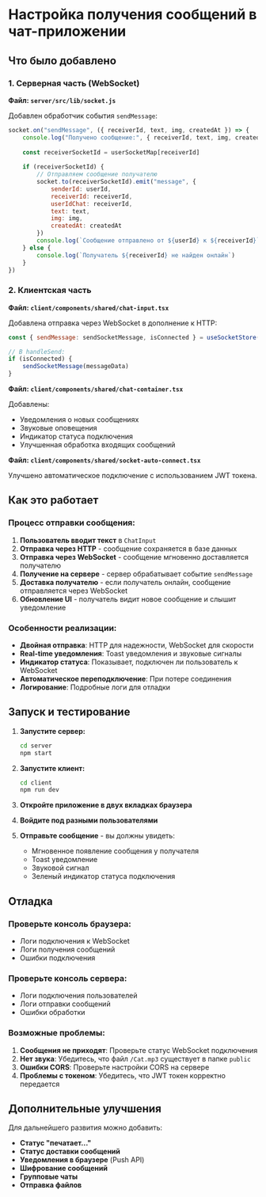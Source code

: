# Настройка получения сообщений в чат-приложении

## Что было добавлено

### 1. Серверная часть (WebSocket)

**Файл: `server/src/lib/socket.js`**

Добавлен обработчик события `sendMessage`:

```javascript
socket.on("sendMessage", ({ receiverId, text, img, createdAt }) => {
    console.log("Получено сообщение:", { receiverId, text, img, createdAt })
    
    const receiverSocketId = userSocketMap[receiverId]
    
    if (receiverSocketId) {
        // Отправляем сообщение получателю
        socket.to(receiverSocketId).emit("message", {
            senderId: userId,
            receiverId: receiverId,
            userIdChat: receiverId,
            text: text,
            img: img,
            createdAt: createdAt
        })
        console.log(`Сообщение отправлено от ${userId} к ${receiverId}`)
    } else {
        console.log(`Получатель ${receiverId} не найден онлайн`)
    }
})
```

### 2. Клиентская часть

**Файл: `client/components/shared/chat-input.tsx`**

Добавлена отправка через WebSocket в дополнение к HTTP:

```javascript
const { sendMessage: sendSocketMessage, isConnected } = useSocketStore()

// В handleSend:
if (isConnected) {
    sendSocketMessage(messageData)
}
```

**Файл: `client/components/shared/chat-container.tsx`**

Добавлены:
- Уведомления о новых сообщениях
- Звуковые оповещения
- Индикатор статуса подключения
- Улучшенная обработка входящих сообщений

**Файл: `client/components/shared/socket-auto-connect.tsx`**

Улучшено автоматическое подключение с использованием JWT токена.

## Как это работает

### Процесс отправки сообщения:

1. **Пользователь вводит текст** в `ChatInput`
2. **Отправка через HTTP** - сообщение сохраняется в базе данных
3. **Отправка через WebSocket** - сообщение мгновенно доставляется получателю
4. **Получение на сервере** - сервер обрабатывает событие `sendMessage`
5. **Доставка получателю** - если получатель онлайн, сообщение отправляется через WebSocket
6. **Обновление UI** - получатель видит новое сообщение и слышит уведомление

### Особенности реализации:

- **Двойная отправка**: HTTP для надежности, WebSocket для скорости
- **Real-time уведомления**: Toast уведомления и звуковые сигналы
- **Индикатор статуса**: Показывает, подключен ли пользователь к WebSocket
- **Автоматическое переподключение**: При потере соединения
- **Логирование**: Подробные логи для отладки

## Запуск и тестирование

1. **Запустите сервер:**
   ```bash
   cd server
   npm start
   ```

2. **Запустите клиент:**
   ```bash
   cd client
   npm run dev
   ```

3. **Откройте приложение в двух вкладках браузера**

4. **Войдите под разными пользователями**

5. **Отправьте сообщение** - вы должны увидеть:
   - Мгновенное появление сообщения у получателя
   - Toast уведомление
   - Звуковой сигнал
   - Зеленый индикатор статуса подключения

## Отладка

### Проверьте консоль браузера:
- Логи подключения к WebSocket
- Логи получения сообщений
- Ошибки подключения

### Проверьте консоль сервера:
- Логи подключения пользователей
- Логи отправки сообщений
- Ошибки обработки

### Возможные проблемы:

1. **Сообщения не приходят**: Проверьте статус WebSocket подключения
2. **Нет звука**: Убедитесь, что файл `/Cat.mp3` существует в папке `public`
3. **Ошибки CORS**: Проверьте настройки CORS на сервере
4. **Проблемы с токеном**: Убедитесь, что JWT токен корректно передается

## Дополнительные улучшения

Для дальнейшего развития можно добавить:

- **Статус "печатает..."**
- **Статус доставки сообщений**
- **Уведомления в браузере** (Push API)
- **Шифрование сообщений**
- **Групповые чаты**
- **Отправка файлов** 